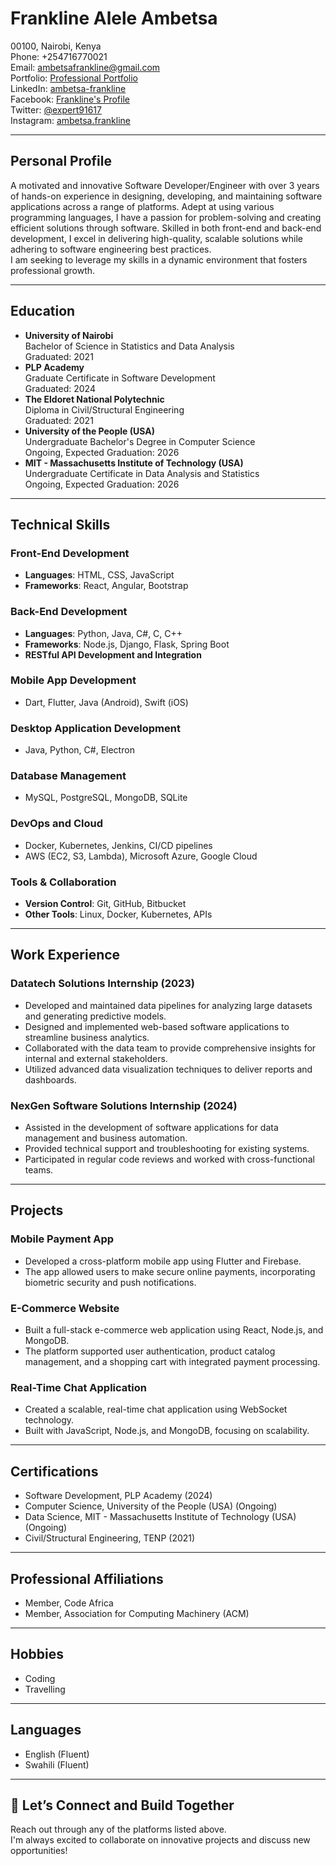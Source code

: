 # Frankline Alele Ambetsa

00100, Nairobi, Kenya  
Phone: +254716770021  
Email: [ambetsafrankline@gmail.com](mailto:ambetsafrankline@gmail.com)  
Portfolio: [Professional Portfolio](https://frank2446-dotcom.github.io/my_portfolio_professional/)  
LinkedIn: [ambetsa-frankline](https://www.linkedin.com/in/ambetsa-frankline/)  
Facebook: [Frankline's Profile](https://www.facebook.com/profile.php?id=100081601457541&_rdc=1&_rdr)  
Twitter: [@expert91617](https://x.com/expert91617)  
Instagram: [ambetsa.frankline](https://www.instagram.com/ambetsa.frankline/)

---

## Personal Profile

A motivated and innovative Software Developer/Engineer with over 3 years of hands-on experience in designing, 
developing, and maintaining software applications across a range of platforms. Adept at using various programming languages, 
I have a passion for problem-solving and creating efficient solutions through software. 
Skilled in both front-end and back-end development, I excel in delivering high-quality, 
scalable solutions while adhering to software engineering best practices.  
I am seeking to leverage my skills in a dynamic environment that fosters professional growth.

---

## Education

- **University of Nairobi**  
  Bachelor of Science in Statistics and Data Analysis  
  Graduated: 2021  
- **PLP Academy**  
  Graduate Certificate in Software Development  
  Graduated: 2024  
- **The Eldoret National Polytechnic**  
  Diploma in Civil/Structural Engineering  
  Graduated: 2021  
- **University of the People (USA)**  
  Undergraduate Bachelor's Degree in Computer Science  
  Ongoing, Expected Graduation: 2026  
- **MIT - Massachusetts Institute of Technology (USA)**  
  Undergraduate Certificate in Data Analysis and Statistics  
  Ongoing, Expected Graduation: 2026

---

## Technical Skills

### Front-End Development

- **Languages**: HTML, CSS, JavaScript  
- **Frameworks**: React, Angular, Bootstrap

### Back-End Development

- **Languages**: Python, Java, C#, C, C++  
- **Frameworks**: Node.js, Django, Flask, Spring Boot  
- **RESTful API Development and Integration**

### Mobile App Development

- Dart, Flutter, Java (Android), Swift (iOS)

### Desktop Application Development

- Java, Python, C#, Electron

### Database Management

- MySQL, PostgreSQL, MongoDB, SQLite

### DevOps and Cloud

- Docker, Kubernetes, Jenkins, CI/CD pipelines  
- AWS (EC2, S3, Lambda), Microsoft Azure, Google Cloud

### Tools & Collaboration

- **Version Control**: Git, GitHub, Bitbucket  
- **Other Tools**: Linux, Docker, Kubernetes, APIs

---

## Work Experience

### **Datatech Solutions Internship** (2023)

- Developed and maintained data pipelines for analyzing large datasets and generating predictive models.  
- Designed and implemented web-based software applications to streamline business analytics.  
- Collaborated with the data team to provide comprehensive insights for internal and external stakeholders.  
- Utilized advanced data visualization techniques to deliver reports and dashboards.

### **NexGen Software Solutions Internship** (2024)

- Assisted in the development of software applications for data management and business automation.  
- Provided technical support and troubleshooting for existing systems.  
- Participated in regular code reviews and worked with cross-functional teams.

---

## Projects

### **Mobile Payment App**

- Developed a cross-platform mobile app using Flutter and Firebase.  
- The app allowed users to make secure online payments, incorporating biometric security and push notifications.

### **E-Commerce Website**

- Built a full-stack e-commerce web application using React, Node.js, and MongoDB.  
- The platform supported user authentication, product catalog management, and a shopping cart with integrated payment processing.

### **Real-Time Chat Application**

- Created a scalable, real-time chat application using WebSocket technology.  
- Built with JavaScript, Node.js, and MongoDB, focusing on scalability.

---

## Certifications

- Software Development, PLP Academy (2024)  
- Computer Science, University of the People (USA) (Ongoing)  
- Data Science, MIT - Massachusetts Institute of Technology (USA) (Ongoing)  
- Civil/Structural Engineering, TENP (2021)

---

## Professional Affiliations

- Member, Code Africa  
- Member, Association for Computing Machinery (ACM)

---

## Hobbies

- Coding  
- Travelling

---

## Languages

- English (Fluent)  
- Swahili (Fluent)

---

## 🚀 Let’s Connect and Build Together

Reach out through any of the platforms listed above.  
I'm always excited to collaborate on innovative projects and discuss new opportunities!
